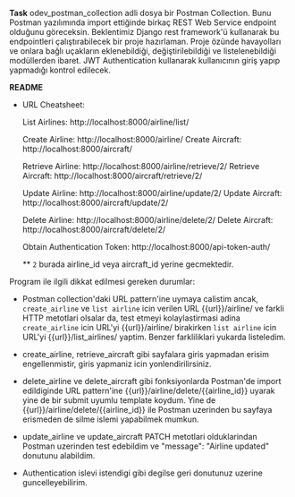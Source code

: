 **Task**
odev_postman_collection adli dosya bir Postman Collection. Bunu Postman yazılımında import ettiğinde birkaç REST Web Service endpoint olduğunu göreceksin. Beklentimiz Django rest framework'ü kullanarak bu endpointleri çalıştırabilecek bir proje hazırlaman. Proje özünde havayolları ve onlara bağlı uçakların eklenebildiği, değiştirilebildiği ve listelenebildiği modüllerden ibaret. JWT Authentication kullanarak kullanıcının giriş yapıp yapmadığı kontrol edilecek.



**README**

- URL Cheatsheet: 

    List Airlines: http://localhost:8000/airline/list/

    Create Airline: http://localhost:8000/airline/
    Create Aircraft: http://localhost:8000/aircraft/

    Retrieve Airline: http://localhost:8000/airline/retrieve/2/
    Retrieve Aircraft: http://localhost:8000/aircraft/retrieve/2/

    Update Airline: http://localhost:8000/airline/update/2/
    Update Aircraft: http://localhost:8000/aircraft/update/2/

    Delete Airline: http://localhost:8000/airline/delete/2/
    Delete Aircraft: http://localhost:8000/aircraft/delete/2/

    Obtain Authentication Token: http://localhost:8000/api-token-auth/
    
    ** `2` burada airline_id veya aircraft_id yerine gecmektedir.
    



Program ile ilgili dikkat edilmesi gereken durumlar:
- Postman collection'daki URL pattern'ine uymaya calistim ancak,
    `create_airline` ve `list airline` icin verilen URL {{url}}/airline/
    ve farkli HTTP metotlari olsalar da, test etmeyi kolaylastirmasi adina
    `create_airline` icin URL'yi {{url}}/airline/ birakirken
    `list airline` icin URL'yi {{url}}/list_airlines/ yaptim.
    Benzer farkliliklari yukarda listeledim.

- create_airline, retrieve_aircraft gibi sayfalara giris yapmadan erisim
    engellenmistir, giris yapmaniz icin yonlendirilirsiniz.

- delete_airline ve delete_aircraft gibi fonksiyonlarda Postman'de import edildiginde
    URL pattern'ine {{url}}/airline/delete/{{airline_id}} uyarak yine de bir submit uyumlu template koydum. Yine de {{url}}/airline/delete/{{airline_id}} ile Postman uzerinden bu sayfaya erismeden de silme islemi yapabilmek mumkun.

- update_airline ve update_aircraft PATCH metotlari olduklarindan Postman uzerinden test edebildim ve "message": "Airline updated" donutunu alabildim.

- Authentication islevi istendigi gibi degilse geri donutunuz uzerine guncelleyebilirim.


